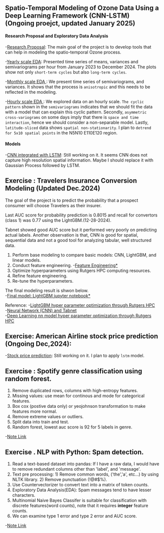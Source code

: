 ## Spatio-Temporal Modeling of Ozone Data Using a Deep Learning Framework (CNN-LSTM) (Ongoing proejct, updated January 2025)
#### Research Proposal and Exploratory Data Analysis
-[Research Proposal](https://github.com/cl20813/GEMS_TCO/blob/main/GEMS_TCO_EDA/Spatio_temporal_modeling.pdf): The main goal of the project is to develop tools that can help in modeling the spatio-temporal Ozone process.

-[Yearly scale EDA](https://github.com/cl20813/GEMS_TCO/blob/main/GEMS_TCO_EDA/yearly_eda.ipynb): Presented time series of means, variances and semivariograms per hour from January 2023 to December 2024. The plots show not only ```short-term cycles``` but also ```long-term cycles```.

-[Monthly scale EDA ](https://github.com/cl20813/GEMS_TCO/blob/main/GEMS_TCO_EDA/monthly_eda.ipynb): We present time series of semivariograms, and variances. It shows that the process is ```anisotropic``` and this needs to be reflected in the modeling.

-[Hourly scale EDA ](https://github.com/cl20813/GEMS_TCO/blob/main/GEMS_TCO_EDA/hourly_eda.ipynb): We explored data on an hourly scale. ```The cyclic pattern``` shown in the ```semivariograms``` indicates that we should fit the data with a model that can explain this cyclic pattern. Secondly, ```asymmetric cross-variograms``` on some days imply that there is ```space and time interaction```, hence we should consider a non-separable model. Lastly, ```latitude-sliced``` data shows ```spatial non-stationarity```. I plan to ```detrend for 5x10 spatial points``` in the N5N10 E110E120 region. 
#### Models

-[CNN integrated with LSTM](https://github.com/cl20813/GEMS_TCO/blob/main/models/fit_deep_learning.ipynb): Still working on it. It seems CNN does not capture high resolution spatial information. Maybe I should replace it with Gaussian Process followed by LSTM. 

## Exercise : Travelers Insurance Conversion Modeling (Updated Dec.2024)
The goal of the project is to predict the probability that a prospect consumer will choose Travelers as their insurer.

Last AUC score for probability prediction is 0.8015 and recall for convertors (class 1) was 0.77 using the LightGBM.(12-28-2024). 

Tabnet showed good AUC score but it performed very poorly on predicting actual labels. Another observation is that, CNN is good for spatial, sequential data and not a good tool for analyzing tabular, well structured data.

1. Perform base modeling to compare basic models: CNN, LightGBM, and linear models.
2. Conduct feature engineering. -[Feature Engineering*](trav/data_engineering_lightgbm.ipynb)  
3. Optimize hyperparameters using Rutgers HPC computing resources.   
4. Refine feature engineering.  
5. Re-tune the hyperparameters.

The final modeling result is shwon below.                  
-[Final model: LightGBM jupyter notebook*](trav/travelers_lightgbm.ipynb)                             
              
Reference: 
-[LightGBM hyper parameter optimization through Rutgers HPC](trav/amarel/lightgbm_param_opt.txt)                 
-[Neural Network (CNN) and Tabnet](trav/trav_neural_network.ipynb)                                  
-[Deep Learning nn model hyper parameter optimization through Rutgers HPC](trav/amarel/nn_param_opt)                            

## Exercise: American Airline stock price prediction (Ongoing Dec,2024):           
-[Stock price prediction](American_airline/lstm.ipynb): Still working on it. I plan to apply ```lstm``` model.    

            

## Exercise : Spotify genre classification using random forest.
  1. Remove duplicated rows, columns with high-entropy features.
  2. Missing values: use mean for continous and mode for categorical features.
  3. Box cox (postive data only) or yeojohnson transformation to make features more normal.
  4. Remove extreme values or outliers.
  5. Split data into train and test.
  6. Random forest, lowest auc score is 92 for 5 labels in genre.

 -[Note Link](cl20813_SPOTIFY_GENRE.ipynb)


## Exercise . NLP with Python: Spam detection.

  1. Read a text-based dataset into pandas: If I have a raw data, I would have to remove redundant columns other than 'label', and 'message'.
  2. Text pre processing: 1) Remove common words, ('the','a', etc...) by using NLTK library. 2) Remove punctuation (!@#$%).
  3. Use Countervectorizer to convert text into a matrix of token counts.
  4. Exploratory Data Analysis(EDA): Spam messages tend to have lesser characters.
  5. Multinomial Naive Bayes Classifer is suitable for classification with discrete features(word counts), note that it requires **integer** feature counts.
  6. We can examine type 1 error and type 2 error and AUC score.

 -[Note Link](NLP_exercise_scam_detector/NLP_exercise_scam_detector.ipynb)

